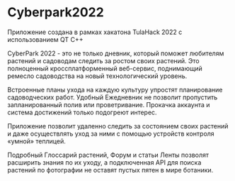 # Cyberpark2022

  Приложение создана в рамках хакатона TulaHack 2022 с использованием QT C++

  CyberPark 2022 - это не только дневник, который поможет любителям 
растений и садоводам следить за ростом своих растений. Это 
полноценный кроссплатформенный веб-сервис, поднимающий ремесло 
садоводства на новый технологический уровень. 

  Встроенные планы ухода на каждую культуру упростят планирование 
садоводческих работ. Удобный Ежедневник не позволит пропустить 
запланированный полив или проветривание. Прокачка аккаунта и система 
достижений только подогреют интерес. 

  Приложение позволит удаленно следить за состоянием своих 
растений и даже осуществлять уход за ними с помощью устройств 
контроля «умной» теплицей. 

  Подробный Глоссарий растений, Форум и статьи Ленты позволят 
расширить знания по их уходу, а подключенная API для поиска растений 
по фотографии не оставят пустых пятен в мире ботаники. 
